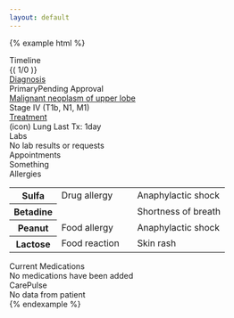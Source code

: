 ```yaml
---
layout: default
---
```


<div class="content md-padding" ng-app="docsApp">

{% example html %}
  <div class="row">
    <div class="widget full-width">
      <div class="widget-header">Timeline</div>
      <div class="widget-body">{( 1/0 )}</div>
    </div>
  </div>

  <div class="floated">
    <div class="widget">
      <div class="widget-header">
        <v-icon icon="diagnosis"></v-icon> <a href="#">Diagnosis</a>
      </div>
      <div class="widget-body">
        <div class="justify"><span>Primary</span><span>Pending Approval</span></div>
        <div class="strong"><a href="#">Malignant neoplasm of upper lobe</a></div>
        <div>Stage IV (T1b, N1, M1)</div>
      </div>
    </div>
    <div class="widget">
      <div class="widget-header">
        <v-icon icon="treatment"></v-icon> <a href="#">Treatment</a>
      </div>
      <div class="widget-body">
        (icon) Lung Last Tx: 1day
      </div>
    </div>
    <div class="widget">
      <div class="widget-header">
        <v-icon icon="medication"></v-icon> Labs
      </div>
      <div class="widget-body">No lab results or requests</div>
    </div>
    <div class="widget">
      <div class="widget-header">Appointments</div>
      <div>
        <v-card>Something</v-card>
      </div>
    </div>
    <div class="widget">
      <div class="widget-header">
        <v-icon icon="allergy"></v-icon> Allergies
      </div>
      <table class="table truncate">
        <tr>
          <th><b>Sulfa</b></th>
          <td>Drug allergy</td>
          <td><i class="fa fa-warning"></i></td>
          <td>Anaphylactic shock</td>
        </tr>
        <tr>
          <th><b>Betadine</b></th>
          <td></td>
          <td><i class="fa fa-warning"></i></td>
          <td>Shortness of breath</td>
        </tr>
        <tr>
          <th><b>Peanut</b></th>
          <td>Food allergy</td>
          <td><i class="fa fa-warning"></i></td>
          <td>Anaphylactic shock</td>
        </tr>
        <tr>
          <th><b>Lactose</b></th>
          <td>Food reaction</td>
          <td><i class="fa fa-warning"></i></td>
          <td>Skin rash</td>
        </tr>
      </table>
    </div>
    <div class="widget">
      <div class="widget-header">
        <v-icon icon="medication"></v-icon> Current Medications
      </div>
      <div class="widget-body">No medications have been added</div>
    </div>
    <div class="widget">
      <div class="widget-header">
        <v-icon icon="carepulse"></v-icon> CarePulse</div>
      <div class="widget-body">No data from patient</div>
    </div>

  </div>
{% endexample %}

</div>
